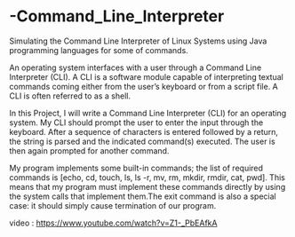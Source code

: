# -Command_Line_Interpreter
Simulating the Command Line Interpreter of Linux Systems using Java programming languages for some of commands.

An operating system interfaces with a user through a Command Line Interpreter (CLI). A CLI is a software module capable of interpreting textual commands coming either from the user’s keyboard or from a script file. A CLI is often referred to as a shell.

In this Project, I will write a Command Line Interpreter (CLI) for an operating system. My CLI should prompt the user to enter the input through the keyboard. After a sequence of characters is entered followed by a return, the string is parsed and the indicated command(s) executed. The user is then again prompted for another command.

My program implements some built-in commands; the list of required commands is [echo, cd, touch, ls, ls -r, mv, rm, mkdir, rmdir, cat, pwd]. This means that my program must implement these commands directly by using the system calls that implement them.The exit command is also a special case: it should simply cause termination of our program.

video : https://www.youtube.com/watch?v=Z1-_PbEAfkA

